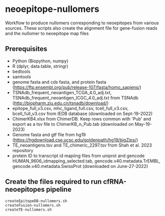 # neoepitope-nullomers
Workflow to produce nullomers corresponding to neoepitopes from various sources. These scripts also create the alignment file for gene-fusion reads and the nullomer to neoepitope map files

## Prerequisites
- Python (Biopython, numpy)
- R (dplyr, data.table, stringr)
- bedtools
- samtools
- genome fasta and cds fasta, and protein fasta (https://ftp.ensembl.org/pub/release-107/fasta/homo_sapiens/)
- TSNAdb_frequent_neoantigen_TCGA_4.0_adj.txt, TSNAdb_frequent_neoantigen_ICGC_4.0_adj.txt from TSNAdb (http://biopharm.zju.edu.cn/tsnadb/download/)
- epitope_full_v3.csv, mhc_ligand_full.csv, tcell_full_v3.csv, bcell_full_v3.csv from IEDB database (downloaded on Sept-19-2022)
- ChimerKB4.xlsx from ChimerDB. Keep rows common with 'Pub' and export as a tsv file to ChimerKB_n_Pub.tab  (downloaded on May-19-2023)
- Genome fasta and gtf file from hg19 (https://hgdownload.cse.ucsc.edu/goldenpath/hg19/bigZips/)
- TE_neoantigens.tsv and TE_chimeric_2297.tsv from Shah et al. 2023 repository 
- protein ID to transcript id mapiing files from uniprot and gencode HUMAN_9606_idmapping_selected.tab, gencode.v40.metadata.TrEMBL, gencode.v40.metadata.SwissProt  (downloaded on June-27-2022)

## Create the files required to run cfRNA-neoepitopes pipeline
 
```
createEpitopeDB-nullomers.sh
createFusion-nullomers.sh
createTE-nullomers.sh
```
